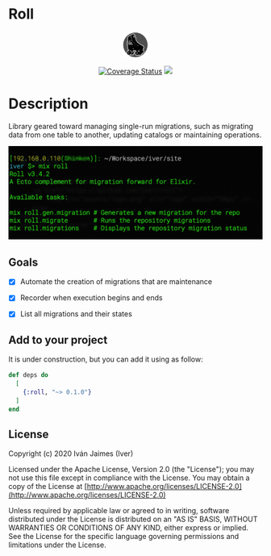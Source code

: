 # Roll

<div align="center">
	<a href="https://github.com/iver/roll">
		<img src="assets/logo.png" alt="logo" width="50px" /> 
	</a>
</div>
<div align="center">

<a href='https://coveralls.io/github/iver/roll?branch=master'><img src='https://coveralls.io/repos/github/iver/roll/badge.svg?branch=master' alt='Coverage Status' /></a>
<a href="https://travis-ci.org/iver/roll"><img src="https://travis-ci.org/iver/roll.svg?branch=master"></a>

</div>

Description
=== 

Library geared toward managing single-run migrations, such as migrating data from one table to another, updating catalogs or maintaining operations.
 
<div align="center">
	<img src="https://raw.githubusercontent.com/iver/roll/v0.1.0/assets/screenshot.png" alt="screen" width="650px" /> 
</div>

Goals
----

* [x] Automate the creation of migrations that are maintenance
* [x] Recorder when execution begins and ends
* [x] List all migrations and their states


Add to your project
---

It is under construction, but you can add it using as follow:

```elixir
def deps do
  [
    {:roll, "~> 0.1.0"}
  ]
end
```



## License

Copyright (c) 2020 Iván Jaimes (Iver)

Licensed under the Apache License, Version 2.0 (the "License");
you may not use this file except in compliance with the License.
You may obtain a copy of the License at [http://www.apache.org/licenses/LICENSE-2.0](http://www.apache.org/licenses/LICENSE-2.0)

Unless required by applicable law or agreed to in writing, software
distributed under the License is distributed on an "AS IS" BASIS,
WITHOUT WARRANTIES OR CONDITIONS OF ANY KIND, either express or implied.
See the License for the specific language governing permissions and
limitations under the License.

